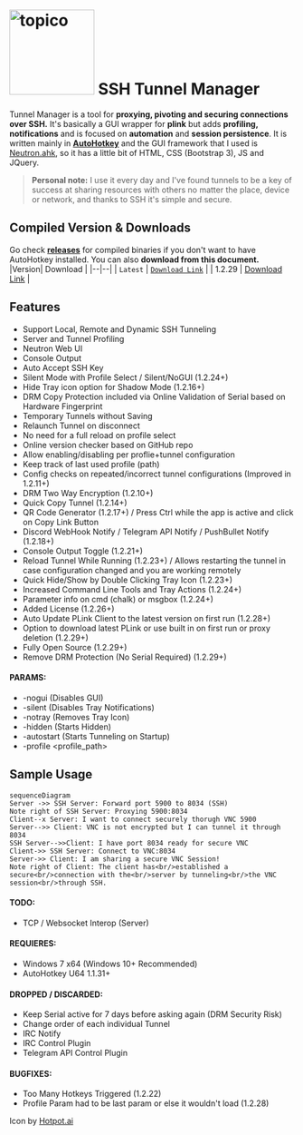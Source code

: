 

# <img src="https://i.postimg.cc/htkhmSpj/topico.png)" alt="topico" width="150"/> SSH Tunnel Manager 

Tunnel Manager is a tool for **proxying, pivoting and securing connections over SSH.**
It's basically a GUI wrapper for **plink** but adds **profiling, notifications** and is focused on **automation** and **session persistence**.
It is written mainly in **[AutoHotkey](https://www.autohotkey.com/)** and the GUI framework that I used is [Neutron.ahk](https://github.com/G33kDude/Neutron.ahk), so it has a little bit of HTML, CSS (Bootstrap 3), JS and JQuery.
> **Personal note:** I use it every day and I've found tunnels to be a key of success at sharing resources with others no matter the place, device or network, and thanks to SSH it's simple and secure.

## Compiled Version & Downloads
Go check **[releases](https://github.com/elModo7/Tunnel_Manager/releases)** for compiled binaries if you don't want to have AutoHotkey installed.
You can also **download from this document.**
|Version| Download |
|--|--|
| `Latest` | [`Download Link`](sample)  |
| 1.2.29 | [Download Link](sample)  |


## Features

- Support Local, Remote and Dynamic SSH Tunneling
- Server and Tunnel Profiling
- Neutron Web UI
- Console Output
- Auto Accept SSH Key
- Silent Mode with Profile Select / Silent/NoGUI (1.2.24+)
- Hide Tray icon option for Shadow Mode (1.2.16+)
- DRM Copy Protection included via Online Validation of Serial based on Hardware Fingerprint
- Temporary Tunnels without Saving
- Relaunch Tunnel on disconnect
- No need for a full reload on profile select
- Online version checker based on GitHub repo
- Allow enabling/disabling per proflie+tunnel configuration
- Keep track of last used profile (path)
- Config checks on repeated/incorrect tunnel configurations (Improved in 1.2.11+)
- DRM Two Way Encryption (1.2.10+)
- Quick Copy Tunnel (1.2.14+)
- QR Code Generator (1.2.17+) / Press Ctrl while the app is active and click on Copy Link Button
- Discord WebHook Notify / Telegram API Notify / PushBullet Notify (1.2.18+)
- Console Output Toggle (1.2.21+)
- Reload Tunnel While Running (1.2.23+) / Allows restarting the tunnel in case configuration changed and you are working remotely
- Quick Hide/Show by Double Clicking Tray Icon (1.2.23+)
- Increased Command Line Tools and Tray Actions (1.2.24+)
- Parameter info on cmd (chalk) or msgbox (1.2.24+)
- Added License (1.2.26+)
- Auto Update PLink Client to the latest version on first run (1.2.28+)
- Option to download latest PLink or use built in on first run or proxy deletion (1.2.29+)
- Fully Open Source (1.2.29+)
- Remove DRM Protection (No Serial Required) (1.2.29+)

#### PARAMS:
- -nogui (Disables GUI)
- -silent (Disables Tray Notifications)
- -notray (Removes Tray Icon)
- -hidden (Starts Hidden)
- -autostart (Starts Tunneling on Startup)
- -profile <profile_path>
## Sample Usage

```mermaid
sequenceDiagram
Server ->> SSH Server: Forward port 5900 to 8034 (SSH)
Note right of SSH Server: Proxying 5900:8034
Client--x Server: I want to connect securely thorugh VNC 5900
Server-->> Client: VNC is not encrypted but I can tunnel it through 8034
SSH Server-->>Client: I have port 8034 ready for secure VNC
Client->> SSH Server: Connect to VNC:8034
Server->> Client: I am sharing a secure VNC Session!
Note right of Client: The client has<br/>established a secure<br/>connection with the<br/>server by tunneling<br/>the VNC session<br/>through SSH.

```

#### TODO:
- TCP / Websocket Interop (Server)

#### REQUIERES:
- Windows 7 x64 (Windows 10+ Recommended)
- AutoHotkey U64 1.1.31+

#### DROPPED / DISCARDED:
- Keep Serial active for 7 days before asking again (DRM Security Risk)
- Change order of each individual Tunnel
- IRC Notify
- IRC Control Plugin
- Telegram API Control Plugin

#### BUGFIXES:
- Too Many Hotkeys Triggered (1.2.22)
- Profile Param had to be last param or else it wouldn't load (1.2.28)


Icon by [Hotpot.ai](https://hotpot.ai/)